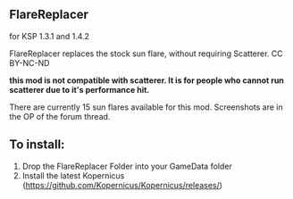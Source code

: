 ## FlareReplacer
for KSP 1.3.1 and 1.4.2

FlareReplacer replaces the stock sun flare, without requiring Scatterer. 
CC BY-NC-ND

**this mod is not compatible with scatterer. It is for people who cannot run scatterer due to it's performance hit.**

There are currently 15 sun flares available for this mod. Screenshots are in the OP of the forum thread.

## To install:
1. Drop the FlareReplacer Folder into your GameData folder
2. Install the latest Kopernicus (https://github.com/Kopernicus/Kopernicus/releases/)






